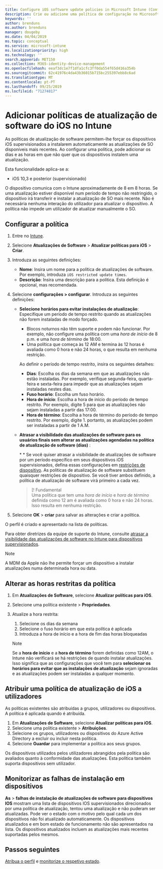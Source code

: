```yaml
---
title: Configure iOS software update policies in Microsoft Intune (Configurar as políticas de atualização de software iOS no Microsoft Intune) – Azure | Microsoft Docs
description: Crie ou adicione uma política de configuração no Microsoft Intune para restringir a instalação automática de atualizações de software em dispositivos iOS geridos ou supervisionados pelo Intune. Pode selecionar as datas e as horas em que as atualizações não serão instaladas. Também pode atribuir esta política a grupos, utilizadores ou dispositivos e verificar a existência de falhas de instalação.
keywords: ''
author: brenduns
ms.author: brenduns
manager: dougeby
ms.date: 04/04/2019
ms.topic: conceptual
ms.service: microsoft-intune
ms.localizationpriority: high
ms.technology: ''
search.appverid: MET150
ms.collection: M365-identity-device-management
ms.openlocfilehash: eeaf3dc1e7f1dfa1cfc3ff0da554f65d416a354b
ms.sourcegitcommit: 62c41976c4da43b36015b715bc255397ebb8c6ad
ms.translationtype: MT
ms.contentlocale: pt-PT
ms.lasthandoff: 09/25/2019
ms.locfileid: "71274817"
---
```

# <a name="add-ios-software-update-policies-in-intune"></a>Adicionar políticas de atualização de software do iOS no Intune

As políticas de atualização de software permitem-lhe forçar os dispositivos iOS supervisionados a instalarem automaticamente as atualizações de SO disponíveis mais recentes. Ao configurar uma política, pode adicionar os dias e as horas em que não quer que os dispositivos instalem uma atualização. 

Esta funcionalidade aplica-se a:

- iOS 10,3 e posterior (supervisionado)

O dispositivo comunica com o Intune aproximadamente de 8 em 8 horas. Se uma atualização estiver disponível num período de tempo não restringido, o dispositivo irá transferir e instalar a atualização de SO mais recente. Não é necessária nenhuma interação do utilizador para atualizar o dispositivo. A política não impede um utilizador de atualizar manualmente o SO.

## <a name="configure-the-policy"></a>Configurar a política

1. Entre no [Intune](https://go.microsoft.com/fwlink/?linkid=2090973).
2. Selecione **Atualizações de Software** > **Atualizar políticas para iOS** > **Criar**.
3. Introduza as seguintes definições:

    - **Nome**: Insira um nome para a política de atualizações de software. Por exemplo, introduza `iOS restricted update times`.
    - **Descrição**: Insira uma descrição para a política. Esta definição é opcional, mas recomendada.

4. Selecione **configurações > configurar**. Introduza as seguintes definições:

    - **Selecione horários para evitar instalações de atualização**: Especifique um período de tempo restrito quando as atualizações não forem instaladas de modo forçado. 
      - Blocos noturnos não têm suporte e podem não funcionar. Por exemplo, não configure uma política com uma *hora de início* de 8 p.m. e uma *hora de término* de 18:00.
      - Uma política que começa às 12 AM e termina às 12 horas é avaliada como 0 hora e não 24 horas, o que resulta em nenhuma restrição.

      Ao definir o período de tempo restrito, insira os seguintes detalhes:

      - **Dias**: Escolha os dias da semana em que as atualizações não estão instaladas. Por exemplo, verifique segunda-feira, quarta-feira e sexta-feira para impedir que as atualizações sejam instaladas nestes dias.
      - **Fuso horário**: Escolha um fuso horário.
      - **Hora de início**: Escolha a hora de início do período de tempo restrito. Por exemplo, digite 5 para que as atualizações não sejam instaladas a partir das 17:00.
      - **Hora de término**: Escolha a hora de término do período de tempo restrito. Por exemplo, digite 1. portanto, as atualizações podem ser instaladas a partir de 1 A.M.

    - **Atrasar a visibilidade das atualizações de software para os usuários finais sem alterar as atualizações agendadas na política de atualização de software (dias)** : 

      \* * Se você quiser atrasar a visibilidade de atualizações de software por um período específico em seus dispositivos iOS supervisionados, defina essas configurações em [restrições de dispositivo](device-restrictions-ios.md#general). As políticas de atualização de software substituem quaisquer restrições de dispositivo. Se você tiver ambos definido, a política de atualização de software virá primeiro a cada vez. 
     
      > [! Fundamental  
      > Uma política que tem uma *hora de início* e *hora de término* definida como 12 am é avaliada como 0 hora e não 24 horas. Isso resulta em nenhuma restrição.  

5. Selecione **OK** > **criar** para salvar as alterações e criar a política.

O perfil é criado e apresentado na lista de políticas.

Para obter diretrizes da equipe de suporte do Intune, consulte [atrasar a visibilidade das atualizações de software no Intune para dispositivos supervisionados](https://techcommunity.microsoft.com/t5/Intune-Customer-Success/Delaying-visibility-of-software-updates-in-Intune-for-supervised/ba-p/345753).

> [!NOTE]
> A MDM da Apple não lhe permite forçar um dispositivo a instalar atualizações numa determinada hora ou data.

## <a name="change-the-restricted-times-for-the-policy"></a>Alterar as horas restritas da política

1. Em **Atualizações de Software**, selecione **Atualizar políticas para iOS**.
2. Selecione uma política existente > **Propriedades**.
3. Atualize a hora restrita:

    1. Selecione os dias da semana
    2. Selecione o fuso horário em que esta política é aplicada
    3. Introduza a hora de início e a hora de fim das horas bloqueadas

    > [!NOTE]
    > Se a **hora de início** e a **hora de término** forem definidas como 12AM, o Intune não verificará se há restrições de quando instalar atualizações. Isso significa que as configurações que você tem para **selecionar os horários para evitar que as instalações de atualização** sejam ignoradas e as atualizações podem ser instaladas a qualquer momento.  

## <a name="assign-the-policy-to-users"></a>Atribuir uma política de atualização de iOS a utilizadores

As políticas existentes são atribuídas a grupos, utilizadores ou dispositivos. A política é aplicada quando é atribuída.

1. Em **Atualizações de Software**, selecione **Atualizar políticas para iOS**.
2. Selecione uma política existente > **Atribuições**. 
3. Selecione os grupos, utilizadores ou dispositivos do Azure Active Directory a excluir ou incluir nesta política.
4. Selecione **Guardar** para implementar a política aos seus grupos.

Os dispositivos utilizados pelos utilizadores abrangidos pela política são avaliados quanto à conformidade das atualizações. Esta política também suporta dispositivos sem utilizador.

## <a name="monitor-device-installation-failures"></a>Monitorizar as falhas de instalação em dispositivos
<!-- 1352223 -->
**As** > **falhas de instalação de atualizações de software para dispositivos IOS** mostram uma lista de dispositivos IOS supervisionados direcionados por uma política de atualização, tentou uma atualização e não puderam ser atualizadas. Pode ver o estado com o motivo pelo qual cada um dos dispositivos não foi atualizado automaticamente. Os dispositivos atualizados e em bom estado de funcionamento não são apresentados na lista. Os dispositivos atualizados incluem as atualizações mais recentes suportadas pelos mesmos.

## <a name="next-steps"></a>Passos seguintes

[Atribua o perfil](device-profile-assign.md) e [monitorize o respetivo estado](device-profile-monitor.md).
